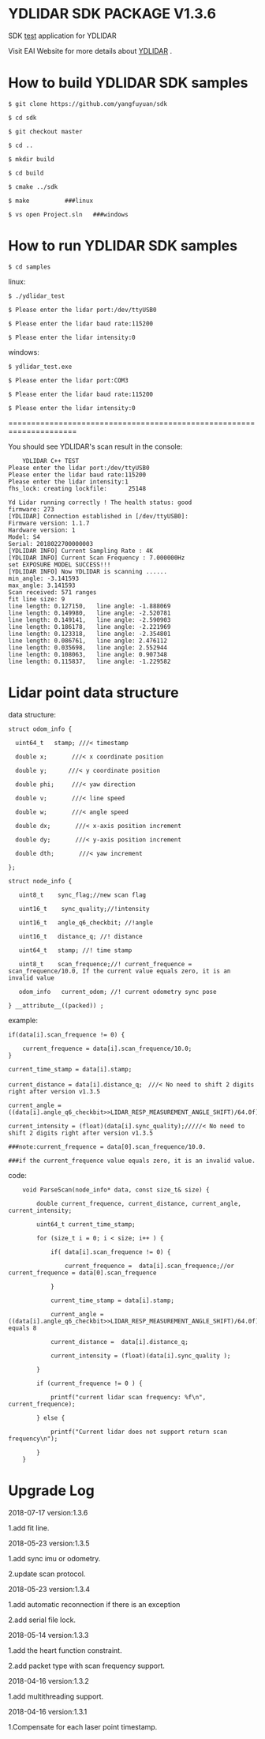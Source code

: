 YDLIDAR SDK PACKAGE V1.3.6
=====================================================================

SDK [test](https://github.com/yangfuyuan/sdk) application for YDLIDAR

Visit EAI Website for more details about [YDLIDAR](http://www.ydlidar.com/) .

How to build YDLIDAR SDK samples
=====================================================================

    $ git clone https://github.com/yangfuyuan/sdk

    $ cd sdk

    $ git checkout master

    $ cd ..

    $ mkdir build

    $ cd build

    $ cmake ../sdk

    $ make			###linux

    $ vs open Project.sln	###windows

How to run YDLIDAR SDK samples
=====================================================================

    $ cd samples

linux:

    $ ./ydlidar_test

    $ Please enter the lidar port:/dev/ttyUSB0

    $ Please enter the lidar baud rate:115200

    $ Please enter the lidar intensity:0


windows:

    $ ydlidar_test.exe

    $ Please enter the lidar port:COM3

    $ Please enter the lidar baud rate:115200

    $ Please enter the lidar intensity:0

=====================================================================

You should see YDLIDAR's scan result in the console:

     	YDLIDAR C++ TEST
	Please enter the lidar port:/dev/ttyUSB0
	Please enter the lidar baud rate:115200
	Please enter the lidar intensity:1
	fhs_lock: creating lockfile:      25148

	Yd Lidar running correctly ! The health status: good
	firmware: 273
	[YDLIDAR] Connection established in [/dev/ttyUSB0]:
	Firmware version: 1.1.7
	Hardware version: 1
	Model: S4
	Serial: 2018022700000003
	[YDLIDAR INFO] Current Sampling Rate : 4K
	[YDLIDAR INFO] Current Scan Frequency : 7.000000Hz
	set EXPOSURE MODEL SUCCESS!!!
	[YDLIDAR INFO] Now YDLIDAR is scanning ......
	min_angle: -3.141593
	max_angle: 3.141593
	Scan received: 571 ranges
	fit line size: 9
	line length: 0.127150,   line angle: -1.888069
	line length: 0.149980,   line angle: -2.520781
	line length: 0.149141,   line angle: -2.590903
	line length: 0.186178,   line angle: -2.221969
	line length: 0.123318,   line angle: -2.354801
	line length: 0.086761,   line angle: 2.476112
	line length: 0.035698,   line angle: 2.552944
	line length: 0.108063,   line angle: 0.907348
	line length: 0.115837,   line angle: -1.229582



Lidar point data structure
=====================================================================

data structure:

    struct odom_info {

      uint64_t   stamp; ///< timestamp

      double x;	      ///< x coordinate position

      double y;	     ///< y coordinate position

      double phi;     ///< yaw direction

      double v;       ///< line speed

      double w;       ///< angle speed

      double dx;       ///< x-axis position increment

      double dy;       ///< y-axis position increment

      double dth;       ///< yaw increment

    };

    struct node_info {

       uint8_t    sync_flag;//new scan flag

       uint16_t    sync_quality;//!intensity

       uint16_t   angle_q6_checkbit; //!angle

       uint16_t   distance_q; //! distance

       uint64_t   stamp; //! time stamp

       uint8_t    scan_frequence;//! current_frequence = scan_frequence/10.0, If the current value equals zero, it is an invalid value

       odom_info   current_odom; //! current odometry sync pose

    } __attribute__((packed)) ;

example:

    if(data[i].scan_frequence != 0) {

        current_frequence = data[i].scan_frequence/10.0;
    }

    current_time_stamp = data[i].stamp;

    current_distance = data[i].distance_q;　///< No need to shift 2 digits right after version v1.3.5

    current_angle = ((data[i].angle_q6_checkbit>>LIDAR_RESP_MEASUREMENT_ANGLE_SHIFT)/64.0f);

    current_intensity = (float)(data[i].sync_quality);/////< No need to shift 2 digits right after version v1.3.5

    ###note:current_frequence = data[0].scan_frequence/10.0.

    ###if the current_frequence value equals zero, it is an invalid value.

code:

        void ParseScan(node_info* data, const size_t& size) {

            double current_frequence, current_distance, current_angle, current_intensity;

            uint64_t current_time_stamp;

            for (size_t i = 0; i < size; i++ ) {

                if( data[i].scan_frequence != 0) {

                    current_frequence =  data[i].scan_frequence;//or current_frequence = data[0].scan_frequence

                }

                current_time_stamp = data[i].stamp;

                current_angle = ((data[i].angle_q6_checkbit>>LIDAR_RESP_MEASUREMENT_ANGLE_SHIFT)/64.0f);//LIDAR_RESP_MEASUREMENT_ANGLE_SHIFT equals 8

                current_distance =  data[i].distance_q;

                current_intensity = (float)(data[i].sync_quality );

            }

            if (current_frequence != 0 ) {

                printf("current lidar scan frequency: %f\n", current_frequence);

            } else {

                printf("Current lidar does not support return scan frequency\n");

            }
        }





Upgrade Log
=====================================================================

2018-07-17 version:1.3.6

  1.add fit line.


2018-05-23 version:1.3.5

  1.add sync imu or odometry.

  2.update scan protocol.

2018-05-23 version:1.3.4

  1.add automatic reconnection if there is an exception

  2.add serial file lock.

2018-05-14 version:1.3.3

   1.add the heart function constraint.

   2.add packet type with scan frequency support.

2018-04-16 version:1.3.2

   1.add multithreading support.

2018-04-16 version:1.3.1

   1.Compensate for each laser point timestamp.
